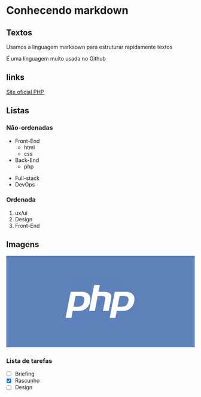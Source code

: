 # Conhecendo markdown
## Textos
Usamos a linguagem marksown para estruturar rapidamente textos


É uma linguagem muito usada no Github

## links
[Site oficial PHP](http://php.net)

## Listas

### Não-ordenadas
- Front-End
    - html
    - css
- Back-End
    - php

* Full-stack
* DevOps

### Ordenada
1. ux/ui
2. Design
3. Front-End




## Imagens
![Logo tipo php](php-logo-atualizado.png)


### Lista de tarefas 
- [ ] Briefing 
- [x] Rascunho
- [ ] Design
